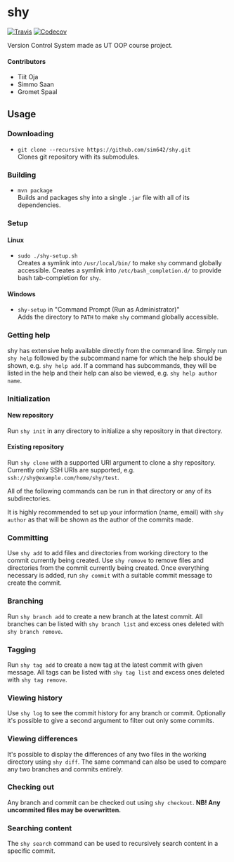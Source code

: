 # shy

[![Travis](https://img.shields.io/travis/sim642/shy/develop.svg)](https://travis-ci.org/sim642/shy)
[![Codecov](https://img.shields.io/codecov/c/github/sim642/shy/develop.svg)](https://codecov.io/github/sim642/shy)

Version Control System made as UT OOP course project.

#### Contributors
* Tiit Oja
* Simmo Saan
* Gromet Spaal

## Usage
### Downloading
* `git clone --recursive https://github.com/sim642/shy.git`  
  Clones git repository with its submodules.

### Building
* `mvn package`  
  Builds and packages shy into a single `.jar` file with all of its dependencies.

### Setup
#### Linux
* `sudo ./shy-setup.sh`  
  Creates a symlink into `/usr/local/bin/` to make `shy` command globally accessible.
  Creates a symlink into `/etc/bash_completion.d/` to provide bash tab-completion for `shy`.

#### Windows
* `shy-setup` in "Command Prompt (Run as Administrator)"  
  Adds the directory to `PATH` to make `shy` command globally accessible.

### Getting help
shy has extensive help available directly from the command line. Simply run `shy help` followed by the subcommand name
for which the help should be shown, e.g. `shy help add`. If a command has subcommands, they will be listed in the help
and their help can also be viewed, e.g. `shy help author name`.

### Initialization
#### New repository
Run `shy init` in any directory to initialize a shy repository in that directory.

#### Existing repository
Run `shy clone` with a supported URI argument to clone a shy repository.
Currently only SSH URIs are supported, e.g. `ssh://shy@example.com/home/shy/test`.


All of the following commands can be run in that directory or any of its subdirectories.

It is highly recommended to set up your information (name, email) with `shy author` as that will be shown as the author
of the commits made.

### Committing
Use `shy add` to add files and directories from working directory to the commit currently being created.
Use `shy remove` to remove files and directories from the commit currently being created.
Once everything necessary is added, run `shy commit` with a suitable commit message to create the commit.

### Branching
Run `shy branch add` to create a new branch at the latest commit. All branches can be listed with `shy branch list` and
excess ones deleted with `shy branch remove`.

### Tagging
Run `shy tag add` to create a new tag at the latest commit with given message. All tags can be listed with `shy tag list` and
excess ones deleted with `shy tag remove`.

### Viewing history
Use `shy log` to see the commit history for any branch or commit. Optionally it's possible to give a second argument
to filter out only some commits.

### Viewing differences
It's possible to display the differences of any two files in the working directory using `shy diff`.
The same command can also be used to compare any two branches and commits entirely.

### Checking out
Any branch and commit can be checked out using `shy checkout`.
**NB! Any uncommited files may be overwritten.**

### Searching content
The `shy search` command can be used to recursively search content in a specific commit.
